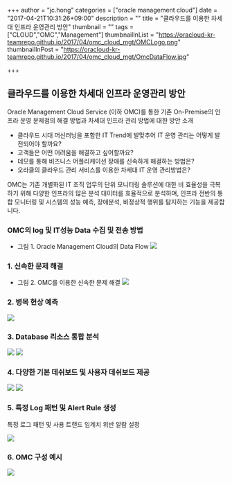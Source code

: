 +++
author = "jc.hong"
categories = ["oracle management cloud"]
date = "2017-04-21T10:31:26+09:00"
description = ""
title = "클라우드를 이용한 차세대 인프라 운영관리 방안"
thumbnail = ""
tags = ["CLOUD","OMC","Management"]
thumbnailInList = "https://oracloud-kr-teamrepo.github.io/2017/04/omc_cloud_mgt/OMCLogo.png"
thumbnailInPost = "https://oracloud-kr-teamrepo.github.io/2017/04/omc_cloud_mgt/OmcDataFlow.jpg"

+++

## 클라우드를 이용한 차세대 인프라 운영관리 방안

Oracle Management Cloud Service (이하 OMC)를 통한 기존 On-Premise의 인프라 운영 문제점의 해결 방법과 차세대 인프라 관리 방법에 대한 방안 소개


- 클라우드 시대 머신러닝을 포함한 IT Trend에 발맞추어 IT 운영 관리는 어떻게 발전되어야 할까요?
- 고객들은 어떤 어려움을 해결하고 싶어할까요?
- 데모를 통해 비즈니스 어플리케이션 장애를 신속하게 해결하는 방법은?
- 오라클의 클라우드 관리 서비스를 이용한 차세대 IT 운영 관리방법은?

OMC는 기존 개별화된 IT 조직 업무의 단위 모니터링 솔루션에 대한 비 효율성을 극복하기 위해 다양한 인프라의 많은 분석 대이터를 효율적으로 분석하며, 인프라 전반의 통합 모니터링 및 시스템의 성능 예측, 장애분석, 비정상적 행위를 탐지하는 기능을 제공합니다.   

### OMC의 log 및 IT성능 Data 수집 및 전송 방법

- 그림 1. Oracle Management Cloud의 Data Flow
![](https://oracloud-kr-teamrepo.github.io/2017/04/omc_cloud_mgt/OmcArchitecture.jpg)


### 1. 신속한 문제 해결

- 그림 2. OMC를 이용한 신속한 문제 해결
![](https://oracloud-kr-teamrepo.github.io/2017/04/omc_cloud_mgt/OMC1.jpg)

### 2. 병목 현상 예측

![](https://oracloud-kr-teamrepo.github.io/2017/04/omc_cloud_mgt/OMC2.jpg)

### 3. Database 리소스 통합 분석

![](https://oracloud-kr-teamrepo.github.io/2017/04/omc_cloud_mgt/OMC3.jpg)
![](https://oracloud-kr-teamrepo.github.io/2017/04/omc_cloud_mgt/OMC31.jpg)

### 4. 다양한 기본 데쉬보드 및 사용자 데쉬보드 제공

![](https://oracloud-kr-teamrepo.github.io/2017/04/omc_cloud_mgt/OMC4.jpg)
![](https://oracloud-kr-teamrepo.github.io/2017/04/omc_cloud_mgt/OMC41.jpg)

### 5. 특정 Log 패턴 및 Alert Rule 생성

특정 로그 패턴 및 사용 트랜드 임계치 위반 알람 설정

![](https://oracloud-kr-teamrepo.github.io/2017/04/omc_cloud_mgt/OMC5.jpg)

### 6. OMC 구성 예시

![](https://oracloud-kr-teamrepo.github.io/2017/04/omc_cloud_mgt/OMC6.jpg)
